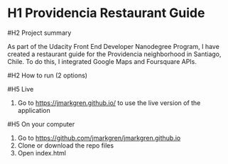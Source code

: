 # H1 Providencia Restaurant Guide

#H2 Project summary

As part of the Udacity Front End Developer Nanodegree Program, I have created a restaurant guide for the Providencia neighborhood in Santiago, Chile. To do this, I integrated Google Maps and Foursquare APIs.

#H2 How to run (2 options)

#H5 Live
1. Go to https://jmarkgren.github.io/ to use the live version of the application

#H5 On your computer
1. Go to https://github.com/jmarkgren/jmarkgren.github.io
2. Clone or download the repo files
3. Open index.html